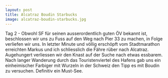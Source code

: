 ```yaml
---
layout: post
title: Alcatraz Boudin Starbucks
image: alcatraz-boudin-starbucks.jpg
---
```


Tag 2 - Obwohl SF für seinen ausserordentlich guten ÖV bekannt ist, beschlossen wir uns zu Fuss auf den Weg nach Pier 33 zu machen, in Folge verliefen wir uns. In letzter Minute und völlig erschöpft vom Stadtmarathon erreichten Markus und ich schliesslich die Fähre rüber nach Alcatraz.
Augehungert verliessen wir den Knast auf der Suche nach etwas essbarem. Nach langer Wanderung durch das Touristenviertel des Hafens gab uns ein einheimischer Farbiger mit Wurzeln in der Schweiz den Tipp es mit Boudin zu versuchen. Definitiv ein Must-See.